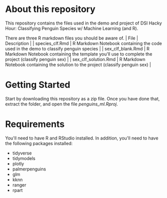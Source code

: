 # About this repository
This repository contains the files used in the demo and project of DSI Hacky Hour: Classifying Penguin Species w/ Machine Learning (and R).

There are three R markdown files you should be aware of.
| File | Description |
| species_clf.Rmd | R Markdown Notebook containing the code used in the demo to classify penguin species |
| sex_clf_blank.Rmd | R Markdown Notebook containing the template you'll use to complete the project (classify penguin sex) |
| sex_clf_solution.Rmd | R Markdown Notebook containing the solution to the project (classify penguin sex) |

# Getting Started
Start by downloading this repository as a zip file. Once you have done that, extract the folder, and open the file *penguins_ml.Rproj*.

# Requirements
You'll need to have R and RStudio installed. In addition, you'll need to have the following packages installed:
- tidyverse
- tidymodels
- plotly
- palmerpenguins
- glm
- kknn
- ranger
- rpart
